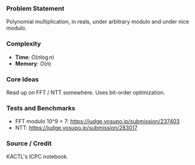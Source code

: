 ### Problem Statement
Polynomial multiplication, in reals, under arbitrary modulo and under nice modulo.

### Complexity
- **Time**: $O(n \log n)$
- **Memory**: $O(n)$

### Core Ideas
Read up on FFT / NTT somewhere. Uses bit-order optimization.

### Tests and Benchmarks
- FFT modulo 10^9 + 7: https://judge.yosupo.jp/submission/237403
- NTT: https://judge.yosupo.jp/submission/283017

### Source / Credit
KACTL's ICPC notebook.
